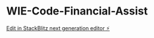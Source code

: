 # WIE-Code-Financial-Assist

[Edit in StackBlitz next generation editor ⚡️](https://stackblitz.com/~/github.com/LikhithaLS/WIE-Code-Financial-Assist)